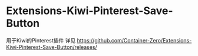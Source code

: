 # Extensions-Kiwi-Pinterest-Save-Button
用于Kiwi的Pinterest插件
详见 https://github.com/Container-Zero/Extensions-Kiwi-Pinterest-Save-Button/releases/
